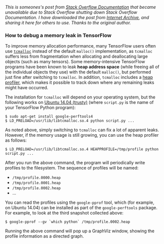 *This is someones's post from [Stack Overflow Documentation][4] that became unavailable due to Stack Overflow shutting down
Stack Overflow Documentation. I have downloaded the post from [Internet Archive][5], and sharing it here for others to use. Thanks to the original author.*

### How to debug a memory leak in TensorFlow

To improve memory allocation performance, many TensorFlow users often use [`tcmalloc`][1] instead of the default `malloc()` implementation, as `tcmalloc` suffers less from fragmentation when allocating and deallocating large objects (such as many tensors).  Some memory-intensive TensorFlow programs have been known to leak **heap address space** (while freeing all of the individual objects they use) with the default `malloc()`, but performed just fine after switching to `tcmalloc`.  In addition, `tcmalloc` includes a [heap profiler][2], which makes it possible to track down where any remaining leaks might have occurred.

The installation for `tcmalloc` will depend on your operating system, but the following works on [Ubuntu 14.04 (trusty)][3] (where `script.py` is the name of your TensorFlow Python program):

    $ sudo apt-get install google-perftools4
    $ LD_PRELOAD=/usr/lib/libtcmalloc.so.4 python script.py ...

As noted above, simply switching to `tcmalloc` can fix a lot of apparent leaks. However, if the memory usage is still growing, you can use the heap profiler as follows:

    $ LD_PRELOAD=/usr/lib/libtcmalloc.so.4 HEAPPROFILE=/tmp/profile python script.py ...

After you run the above command, the program will periodically write profiles to the filesystem. The sequence of profiles will be named:

* `/tmp/profile.0000.heap`
* `/tmp/profile.0001.heap`
* `/tmp/profile.0002.heap`
* ...

You can read the profiles using the `google-pprof` tool, which (for example, on Ubuntu 14.04) can be installed as part of the `google-perftools` package. For example, to look at the third snapshot collected above:

    $ google-pprof --gv `which python` /tmp/profile.0002.heap

Running the above command will pop up a GraphViz window, showing the profile information as a directed graph.

 [1]: http://goog-perftools.sourceforge.net/doc/tcmalloc.html
 [2]: http://goog-perftools.sourceforge.net/doc/heap_profiler.html
 [3]: http://packages.ubuntu.com/trusty/libs/libtcmalloc-minimal4
 [4]: https://stackoverflow.com/documentation#t=201703201715326785429
 [5]: https://archive.org/details/documentation-dump.7z
